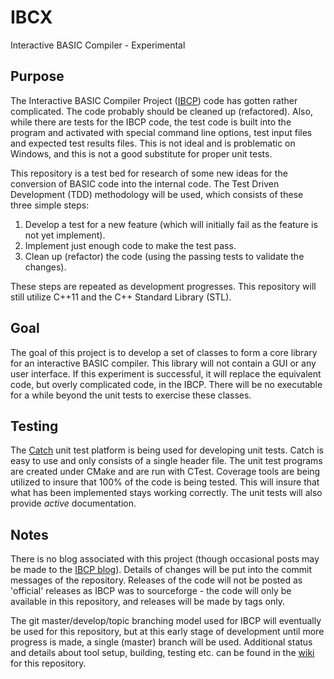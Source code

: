 # IBCX
Interactive BASIC Compiler - Experimental


## Purpose
The Interactive BASIC Compiler Project ([IBCP](../ibcp)) code has gotten rather complicated.  The code probably should be cleaned up (refactored).  Also, while there are tests for the IBCP code, the test code is built into the program and activated with special command line options, test input files and expected test results files.  This is not ideal and is problematic on Windows, and this is not a good substitute for proper unit tests.

This repository is a test bed for research of some new ideas for the conversion of BASIC code into the internal code.  The Test Driven Development (TDD) methodology will be used, which consists of these three simple steps:

1. Develop a test for a new feature (which will initially fail as the feature is not yet implement).
2. Implement just enough code to make the test pass.
3. Clean up (refactor) the code (using the passing tests to validate the changes).

These steps are repeated as development progresses.  This repository will still utilize C++11 and the C++ Standard Library (STL).

## Goal
The goal of this project is to develop a set of classes to form a core library for an interactive BASIC compiler.  This library will not contain a GUI or any user interface.  If this experiment is successful, it will replace the equivalent code, but overly complicated code, in the IBCP.  There will be no executable for a while beyond the unit tests to exercise these classes.

## Testing
The [Catch](https://github.com/philsquared/Catch) unit test platform is being used for developing unit tests.  Catch is easy to use and only consists of a single header file.  The unit test programs are created under CMake and are run with CTest.  Coverage tools are being utilized to insure that 100% of the code is being tested.  This will insure that what has been implemented stays working correctly.  The unit tests will also provide _active_ documentation.

## Notes
There is no blog associated with this project (though occasional posts may be made to the [IBCP blog](http://interactivebasiccompilerproject.blogspot.com/)).  Details of changes will be put into the commit messages of the repository.  Releases of the code will not be posted as 'official' releases as IBCP was to sourceforge - the code will only be available in this repository, and releases will be made by tags only.

The git master/develop/topic branching model used for IBCP will eventually be used for this repository, but at this early stage of development until more progress is made, a single (master) branch will be used.  Additional status and details about tool setup, building, testing etc. can be found in the [wiki](wiki) for this repository.
